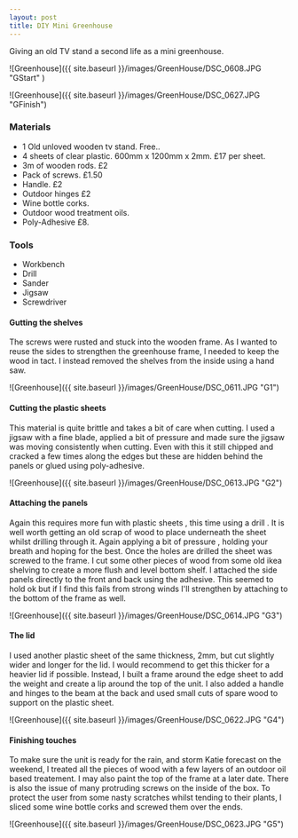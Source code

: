```yaml
---
layout: post
title: DIY Mini Greenhouse
---
```


Giving an old TV stand a second life as a mini greenhouse.

![Greenhouse]({{ site.baseurl }}/images/GreenHouse/DSC_0608.JPG "GStart" )

![Greenhouse]({{ site.baseurl }}/images/GreenHouse/DSC_0627.JPG "GFinish")

### Materials

* 1 Old unloved wooden tv stand. Free..
* 4 sheets of clear plastic. 600mm x 1200mm x 2mm. £17 per sheet.
* 3m of wooden rods. £2
* Pack of screws. £1.50
* Handle. £2
* Outdoor hinges £2
* Wine bottle corks.
* Outdoor wood treatment oils.
* Poly-Adhesive £8.

### Tools

* Workbench
* Drill
* Sander
* Jigsaw
* Screwdriver

#### Gutting the shelves

The screws were rusted and stuck into the wooden frame. As I wanted to reuse the sides to strengthen the greenhouse frame, I needed to keep the wood in tact. I instead removed the shelves from the inside using a hand saw. 

![Greenhouse]({{ site.baseurl }}/images/GreenHouse/DSC_0611.JPG "G1")

#### Cutting the plastic sheets

This material is quite brittle and takes a bit of care when cutting. I used a jigsaw with a fine blade, applied a bit of pressure and made sure the jigsaw was moving consistently when cutting. Even with this it still chipped and cracked a few times along the edges but these are hidden behind the panels or glued using poly-adhesive. 

![Greenhouse]({{ site.baseurl }}/images/GreenHouse/DSC_0613.JPG "G2")

#### Attaching the panels

Again this requires more fun with plastic sheets , this time using a drill . It is well worth getting an old scrap of wood to place underneath the sheet whilst drilling through it. Again applying a bit of pressure , holding your breath and hoping for the best. Once the holes are drilled the sheet was screwed to the frame. I cut some other pieces of wood from some old ikea shelving to create a more flush and level bottom shelf. I attached the side panels directly to the front and back using the adhesive. This seemed to hold ok but if I find this fails from strong winds I'll strengthen by attaching to the bottom of the frame as well.

![Greenhouse]({{ site.baseurl }}/images/GreenHouse/DSC_0614.JPG "G3")

#### The lid

I used another plastic sheet of the same thickness, 2mm, but cut slightly wider and longer for the lid. I would recommend to get this thicker for a heavier lid if possible. Instead, I built a frame around the edge sheet to add the weight and create a lip around the top of the unit. I also added a handle and hinges to the beam at the back and used small cuts of spare wood to support on the plastic sheet.

![Greenhouse]({{ site.baseurl }}/images/GreenHouse/DSC_0622.JPG "G4")

#### Finishing touches

To make sure the unit is ready for the rain, and storm Katie forecast on the weekend, I treated all the pieces of wood with a few layers of an outdoor oil based treatement. I may also paint the top of the frame at a later date. There is also the issue of many protruding screws on the inside of the box. To protect the user from  some nasty scratches whilst tending to their plants, I sliced some wine bottle corks and screwed them over the ends. 

![Greenhouse]({{ site.baseurl }}/images/GreenHouse/DSC_0623.JPG "G5")

